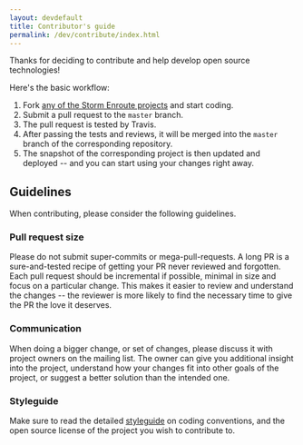 ```yaml
---
layout: devdefault
title: Contributor's guide
permalink: /dev/contribute/index.html
---
```


Thanks for deciding to contribute and help develop open source technologies!

Here's the basic workflow:

1. Fork [any of the Storm Enroute projects](https://github.com/storm-enroute)
   and start coding.
2. Submit a pull request to the `master` branch.
3. The pull request is tested by Travis.
4. After passing the tests and reviews, it will be merged into the `master` branch
   of the corresponding repository.
6. The snapshot of the corresponding project is then updated and deployed -- and you can
   start using your changes right away.


## Guidelines

When contributing, please consider the following guidelines.


### Pull request size

Please do not submit super-commits or mega-pull-requests.
A long PR is a sure-and-tested recipe of getting your PR never reviewed and forgotten.
Each pull request should be incremental if possible, minimal in size and focus on a
particular change.
This makes it easier to review and understand the changes --
the reviewer is more likely to find the necessary time to give the PR the love it
deserves.


### Communication

When doing a bigger change, or set of changes, please discuss it with project owners on
the mailing list.
The owner can give you additional insight into the project, understand how your changes
fit into other goals of the project, or suggest a better solution than the intended one.


### Styleguide

Make sure to read the detailed [styleguide](/dev/styleguide/) on coding conventions,
and the open source license of the project you wish to contribute to.
